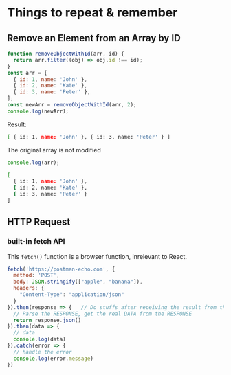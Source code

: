 # Things to repeat & remember

## Remove an Element from an Array by ID
```js
function removeObjectWithId(arr, id) {
  return arr.filter((obj) => obj.id !== id);
}
const arr = [
  { id: 1, name: 'John' },
  { id: 2, name: 'Kate' },
  { id: 3, name: 'Peter' },
];
const newArr = removeObjectWithId(arr, 2);
console.log(newArr);
```
Result:
```bash
[ { id: 1, name: 'John' }, { id: 3, name: 'Peter' } ]
```

The original array is not modified
```js
console.log(arr);
```

```bash
[
  { id: 1, name: 'John' },
  { id: 2, name: 'Kate' },
  { id: 3, name: 'Peter' }
]
```

## HTTP Request
### built-in fetch API 
This `fetch()` function is a browser function, inrelevant to React.
```js
fetch('https://postman-echo.com', {
  method: 'POST',
  body: JSON.stringify(["apple", "banana"]),
  headers: {
    "Content-Type": "application/json"
  }
}).then(response => {   // Do stuffs after receiving the result from the request - its async
  // Parse the RESPONSE, get the real DATA from the RESPONSE
  return response.json()
}).then(data => {
  // data
  console.log(data)
}).catch(error => {
  // handle the error
  console.log(error.message)
})
```